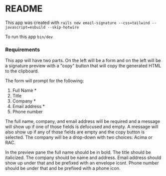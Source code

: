 # README

This app was created with `rails new email-signature --css=tailwind --javascript=esbuild --skip-hotwire`

To run this app `bin/dev`

### Requirements
This app will have two parts. On the left will be a form and on the left will be a signature preview with a "copy" button that will copy the generated HTML to the clipboard.

The form will prompt for the following:

1. Full Name *
2. Title
3. Company *
4. Email address *
5. Phone number

The full name, company, and email address will be required and a message will show up if one of those fields is defocused and empty. A message will also show up if any of those fields are empty and the copy button is selected. The company will be a drop-down with two choices: Acima or RAC. 

In the preview pane the full name should be in bold. The title should be italicized. The company should be name and address. Email address should show up under that and be prefixed with an envelope icont. Phone number should be under that and be prefixed with a phone icon.
